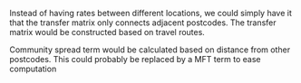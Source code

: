 Instead of having rates between different locations, we could simply have it that the transfer matrix only connects adjacent postcodes. The transfer matrix would be constructed based on travel routes.

Community spread term would be calculated based on distance from other postcodes. This could probably be replaced by a MFT term to ease computation
<!--stackedit_data:
eyJoaXN0b3J5IjpbMTE0NjA0NTA1N119
-->